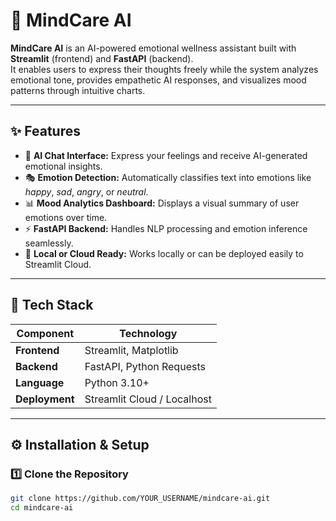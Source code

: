 # 🫶 MindCare AI

**MindCare AI** is an AI-powered emotional wellness assistant built with **Streamlit** (frontend) and **FastAPI** (backend).  
It enables users to express their thoughts freely while the system analyzes emotional tone, provides empathetic AI responses, and visualizes mood patterns through intuitive charts.

---

## ✨ Features
- 💬 **AI Chat Interface:** Express your feelings and receive AI-generated emotional insights.
- 🎭 **Emotion Detection:** Automatically classifies text into emotions like *happy*, *sad*, *angry*, or *neutral*.
- 📊 **Mood Analytics Dashboard:** Displays a visual summary of user emotions over time.
- ⚡ **FastAPI Backend:** Handles NLP processing and emotion inference seamlessly.
- 🧠 **Local or Cloud Ready:** Works locally or can be deployed easily to Streamlit Cloud.

---

## 🧩 Tech Stack
| Component | Technology |
|------------|-------------|
| **Frontend** | Streamlit, Matplotlib |
| **Backend** | FastAPI, Python Requests |
| **Language** | Python 3.10+ |
| **Deployment** | Streamlit Cloud / Localhost |

---

## ⚙️ Installation & Setup

### 1️⃣ Clone the Repository
```bash
git clone https://github.com/YOUR_USERNAME/mindcare-ai.git
cd mindcare-ai
